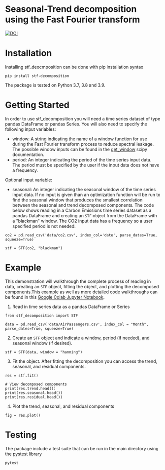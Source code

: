 
# Seasonal-Trend decomposition using the Fast Fourier transform
[![DOI](https://zenodo.org/badge/434347012.svg)](https://zenodo.org/badge/latestdoi/434347012)

# Installation
Installing stf_deocmposition can be done with pip installation syntax
```
pip install stf-decomposition
```
The package is tested on Python 3.7, 3.8 and 3.9.

# Getting Started
In order to use stf_decomposition you will need a time series dataset of type pandas DataFrame or pandas Series. You will also need to specify the following input variables:
- window: A string indicating the name of a window function for use during the Fast Fourier transform process to reduce spectral leakage. 
The possible window inputs can be found in the [get_window](https://docs.scipy.org/doc/scipy/reference/generated/scipy.signal.get_window.html) scipy documentation. 
- period: An integer indicating the period of the time series input data. 
The period must be specified by the user if the input data does not have a frequency.

Optional input variable:
- seasonal: An integer indicating the seasonal window of the time series input data. 
If no input is given than an optimization function will be run to find the seasonal window that produces the smallest correlation between the seasonal and trend decomposed components. 
The code below shows reading in a Carbon Emissions time series dataset as a pandas DataFrame and
creating an `STF` object from the DataFrame with a "blackman" window. 
The CO2 input data has a frequency so a user specified period is not needed. 

```
co2 = pd.read_csv('data/co2.csv', index_col='date', parse_dates=True, squeeze=True)

stf = STF(co2, "blackman")
```

# Example
This demonstration will walkthrough the complete process of reading in data,
creating an `STF` object, fitting the object, 
and plotting the decomposed components.This example as well as more detailed code walkthroughs can be found in this [Google Colab Jupyter Notebook](https://colab.research.google.com/github/thodson-usgs/stf-decomposition/blob/main/notebooks/stf-decomposition-demo.ipynb).

1. Read in time series data as a pandas DataFrame or Series
```
from stf_decomposition import STF

data = pd.read_csv('data/AirPassengers.csv', index_col = "Month", parse_dates=True, squeeze=True)
```

2. Create an `STF` object and indicate a window, period (if needed), and seasonal window (if desired).
```
stf = STF(data, window = "hanning")
```

3. Fit the object. 
After fitting the decomposition you can access the trend, seasonal, and residual components.
```
res = stf.fit()

# View decomposed components
print(res.trend.head())
print(res.seasonal.head())
print(res.residual.head())
```
4. Plot the trend, seasonal, and residual components 
```
fig = res.plot()
```


# Testing
The package include a test suite that can be run in the main directory using the pystest library
```
pytest
```
